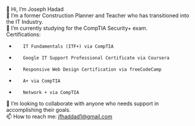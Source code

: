 👋 Hi, I’m Joseph Hadad <br />
👀 I’m a former Construction Planner and Teacher who has transitioned into the IT Industry. <br />
🌱 I’m currently studying for the CompTIA Security+ exam. <br />
Certifications: 
-        IT Fundamentals (ITF+) via CompTIA
-        Google IT Support Professional Certificate via Coursera 
-        Responsive Web Design Certification via freeCodeCamp
-        A+ via CompTIA
-        Network + via CompTIA
💞️ I’m looking to collaborate with anyone who needs support in accomplishing their goals. <br />
📫 How to reach me: jfhaddad1@gmail.com <br />

<!---
JFHaddad1/JFHaddad1 is a ✨ special ✨ repository because its `README.md` (this file) appears on your GitHub profile.
You can click the Preview link to take a look at your changes.
--->
